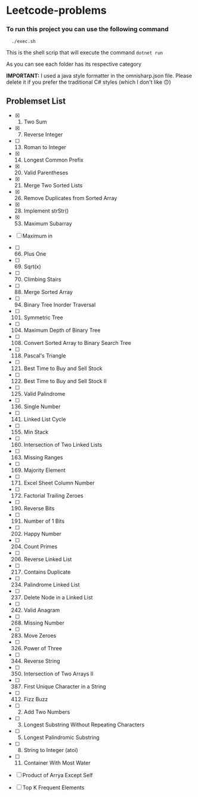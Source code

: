# Leetcode-problems

### To run this project you can use the following command
```
  ./exec.sh
```

This is the shell scrip that will execute the command `dotnet run`

As you can see each folder has its respective category

**IMPORTANT:** I used a java style formatter in the omnisharp.json file.
Please delete it if you prefer the traditional C# styles (which I don't like 🙃) 

## Problemset List
- [x] 1. Two Sum
	
- [x] 7. Reverse Integer
	
- [ ] 13. Roman to Integer
	
- [x] 14. Longest Common Prefix
	
- [x] 20. Valid Parentheses
	
- [x] 21. Merge Two Sorted Lists
	
- [x] 26. Remove Duplicates from Sorted Array
	
- [x] 28. Implement strStr()
	
- [x] 53. Maximum Subarray

- [ ] Maximum in 
	
- [ ] 66. Plus One
	
- [ ] 69. Sqrt(x)
	
- [ ] 70. Climbing Stairs
	
- [ ] 88. Merge Sorted Array
	
- [ ] 94. Binary Tree Inorder Traversal
	
- [ ] 101. Symmetric Tree
	
- [ ] 104. Maximum Depth of Binary Tree
	
- [ ] 108. Convert Sorted Array to Binary Search Tree
	
- [ ] 118. Pascal's Triangle
	
- [ ] 121. Best Time to Buy and Sell Stock
	
- [ ] 122. Best Time to Buy and Sell Stock II
	
- [ ] 125. Valid Palindrome
	
- [ ] 136. Single Number
	
- [ ] 141. Linked List Cycle
	
- [ ] 155. Min Stack
	
- [ ] 160. Intersection of Two Linked Lists
	
- [ ] 163. Missing Ranges
- [ ] 169. Majority Element
	
- [ ] 171. Excel Sheet Column Number
	
- [ ] 172. Factorial Trailing Zeroes
	
- [ ] 190. Reverse Bits
	
- [ ] 191. Number of 1 Bits
	
- [ ] 202. Happy Number
	
- [ ] 204. Count Primes
	
- [ ] 206. Reverse Linked List
	
- [ ] 217. Contains Duplicate
	
- [ ] 234. Palindrome Linked List
	
- [ ] 237. Delete Node in a Linked List
	
- [ ] 242. Valid Anagram
	
- [ ] 268. Missing Number
	
- [ ] 283. Move Zeroes
	
- [ ] 326. Power of Three
	
- [ ] 344. Reverse String
	
- [ ] 350. Intersection of Two Arrays II
	
- [ ] 387. First Unique Character in a String
	
- [ ] 412. Fizz Buzz
	
- [ ] 2. Add Two Numbers
	
- [ ] 3. Longest Substring Without Repeating Characters
	
- [ ] 5. Longest Palindromic Substring
	
- [ ] 8. String to Integer (atoi)
	
- [ ] 11. Container With Most Water

- [ ] Product of Arrya Except Self

- [ ] Top K Frequent Elements
	